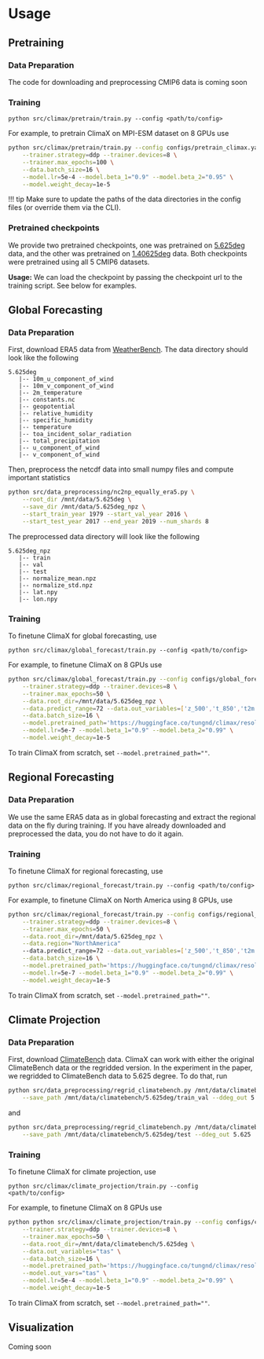 # Usage

## Pretraining

### Data Preparation

The code for downloading and preprocessing CMIP6 data is coming soon

### Training

```
python src/climax/pretrain/train.py --config <path/to/config>
```
For example, to pretrain ClimaX on MPI-ESM dataset on 8 GPUs use
```bash
python src/climax/pretrain/train.py --config configs/pretrain_climax.yaml \
    --trainer.strategy=ddp --trainer.devices=8 \
    --trainer.max_epochs=100 \
    --data.batch_size=16 \
    --model.lr=5e-4 --model.beta_1="0.9" --model.beta_2="0.95" \
    --model.weight_decay=1e-5
```

!!! tip
    Make sure to update the paths of the data directories in the config files (or override them via the CLI).

### Pretrained checkpoints
We provide two pretrained checkpoints, one was pretrained on [5.625deg](https://huggingface.co/tungnd/climax/resolve/main/5.625deg.ckpt) data, and the other was pretrained on [1.40625deg](https://huggingface.co/tungnd/climax/resolve/main/1.40625deg.ckpt) data. Both checkpoints were pretrained using all 5 CMIP6 datasets.

**Usage:** We can load the checkpoint by passing the checkpoint url to the training script. See below for examples.

## Global Forecasting

### Data Preparation

First, download ERA5 data from [WeatherBench](https://dataserv.ub.tum.de/index.php/s/m1524895). The data directory should look like the following
```
5.625deg
   |-- 10m_u_component_of_wind
   |-- 10m_v_component_of_wind
   |-- 2m_temperature
   |-- constants.nc
   |-- geopotential
   |-- relative_humidity
   |-- specific_humidity
   |-- temperature
   |-- toa_incident_solar_radiation
   |-- total_precipitation
   |-- u_component_of_wind
   |-- v_component_of_wind
```

Then, preprocess the netcdf data into small numpy files and compute important statistics
```bash
python src/data_preprocessing/nc2np_equally_era5.py \
    --root_dir /mnt/data/5.625deg \
    --save_dir /mnt/data/5.625deg_npz \
    --start_train_year 1979 --start_val_year 2016 \
    --start_test_year 2017 --end_year 2019 --num_shards 8
```

The preprocessed data directory will look like the following
```
5.625deg_npz
   |-- train
   |-- val
   |-- test
   |-- normalize_mean.npz
   |-- normalize_std.npz
   |-- lat.npy
   |-- lon.npy
```

### Training

To finetune ClimaX for global forecasting, use
```
python src/climax/global_forecast/train.py --config <path/to/config>
```
For example, to finetune ClimaX on 8 GPUs use
```bash
python src/climax/global_forecast/train.py --config configs/global_forecast_climax.yaml \
    --trainer.strategy=ddp --trainer.devices=8 \
    --trainer.max_epochs=50 \
    --data.root_dir=/mnt/data/5.625deg_npz \
    --data.predict_range=72 --data.out_variables=['z_500','t_850','t2m'] \
    --data.batch_size=16 \
    --model.pretrained_path='https://huggingface.co/tungnd/climax/resolve/main/5.625deg.ckpt' \
    --model.lr=5e-7 --model.beta_1="0.9" --model.beta_2="0.99" \
    --model.weight_decay=1e-5
```
To train ClimaX from scratch, set `--model.pretrained_path=""`.

## Regional Forecasting

### Data Preparation

We use the same ERA5 data as in global forecasting and extract the regional data on the fly during training. If you have already downloaded and preprocessed the data, you do not have to do it again.

### Training

To finetune ClimaX for regional forecasting, use
```
python src/climax/regional_forecast/train.py --config <path/to/config>
```
For example, to finetune ClimaX on North America using 8 GPUs, use
```bash
python src/climax/regional_forecast/train.py --config configs/regional_forecast_climax.yaml \
    --trainer.strategy=ddp --trainer.devices=8 \
    --trainer.max_epochs=50 \
    --data.root_dir=/mnt/data/5.625deg_npz \
    --data.region="NorthAmerica"
    --data.predict_range=72 --data.out_variables=['z_500','t_850','t2m'] \
    --data.batch_size=16 \
    --model.pretrained_path='https://huggingface.co/tungnd/climax/resolve/main/1.40625deg.ckpt' \
    --model.lr=5e-7 --model.beta_1="0.9" --model.beta_2="0.99" \
    --model.weight_decay=1e-5
```
To train ClimaX from scratch, set `--model.pretrained_path=""`.

## Climate Projection

### Data Preparation

First, download [ClimateBench](https://doi.org/10.5281/zenodo.5196512) data. ClimaX can work with either the original ClimateBench data or the regridded version. In the experiment in the paper, we regridded to ClimateBench data to 5.625 degree. To do that, run
```bash
python src/data_preprocessing/regrid_climatebench.py /mnt/data/climatebench/train_val \
    --save_path /mnt/data/climatebench/5.625deg/train_val --ddeg_out 5.625
```
and
```bash
python src/data_preprocessing/regrid_climatebench.py /mnt/data/climatebench/test \
    --save_path /mnt/data/climatebench/5.625deg/test --ddeg_out 5.625
```

### Training

To finetune ClimaX for climate projection, use
```
python src/climax/climate_projection/train.py --config <path/to/config>
```
For example, to finetune ClimaX on 8 GPUs use
```bash
python python src/climax/climate_projection/train.py --config configs/climate_projection.yaml \
    --trainer.strategy=ddp --trainer.devices=8 \
    --trainer.max_epochs=50 \
    --data.root_dir=/mnt/data/climatebench/5.625deg \
    --data.out_variables="tas" \
    --data.batch_size=16 \
    --model.pretrained_path='https://huggingface.co/tungnd/climax/resolve/main/5.625deg.ckpt' \
    --model.out_vars="tas" \
    --model.lr=5e-4 --model.beta_1="0.9" --model.beta_2="0.99" \
    --model.weight_decay=1e-5
```
To train ClimaX from scratch, set `--model.pretrained_path=""`.

## Visualization

Coming soon
